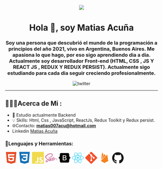 
<div id="header" align="center">
<img src='https://media2.giphy.com/media/2NRGRnqRPG69jcxppo/giphy.gif?cid=ecf05e47s0bbrtcay6y290w5cjusv0dzkxlkhvrh69br8xg1&rid=giphy.gif&ct=g' width='200'/> 
<h1>Hola 👋, soy Matias Acuña</h1>
<h3>Soy una persona que descubrió  el mundo de la programación a principios del año 2021, vivo en Argentina, Buenos Aires.
Me apasiona lo que hago, por eso sigo aprendiendo dia a dia. Actualmente soy desarrollador Front-end (HTML, CSS , JS Y REACT JS , REDUX Y REDUX PERSIST). Actualmente sigo estudiando para cada dia seguir creciendo profesionalmente.
</h3>
</div>

<div id=badges align="center">
  <a>
      <img src="https://img.shields.io/twitter/follow/duendee007?color=green&logo=twitter&style=for-the-badge" alt="twitter"/>
  </a>
</div>


 ---
 
 ## 👨🏻‍💻Acerca de Mi : 
 
 
 - 📙 Estudio actualmente Backend
 - 💡 Skills: Html, Css , JavaScript, ReactJs, Redux Toolkit y Redux persist.
 - 🌐Contacto: **matias007acu@hotmail.com**
 - Linkedin [Matias Acuña](https://www.linkedin.com/in/matiasacua/)

<h3> 🔨Lenguajes y Herramientas:</h3>   
<div>
  <img src='https://github.com/devicons/devicon/blob/master/icons/html5/html5-plain.svg' alt='html5' title='HTML5' width='40 height='40'/>
  <img src='https://github.com/devicons/devicon/blob/master/icons/css3/css3-plain.svg' alt='css3' title='CSS3' width='40 height='40'/>
  <img src='https://github.com/devicons/devicon/blob/master/icons/javascript/javascript-plain.svg' alt='js' title='Js' width='40 height='40'/>
  <img src='https://github.com/devicons/devicon/blob/master/icons/sass/sass-original.svg' alt='sass' title='Sass' width='40 height='40'/>
  <img src='https://github.com/devicons/devicon/blob/master/icons/bootstrap/bootstrap-plain.svg' alt='bootstrap' title='Bootstrap' width='40    height='40'/>
  <img src='https://github.com/devicons/devicon/blob/master/icons/react/react-original.svg' alt='react' title='React' width='40 height='40'/>               <img src='https://github.com/devicons/devicon/blob/master/icons/git/git-plain.svg' alt='git' title='Git' width='40 height='40'/>                         <img src='https://github.com/devicons/devicon/blob/master/icons/firebase/firebase-plain.svg' alt='firebase' title='Firebase' width='40 height='40'/>
  <img src='https://github.com/devicons/devicon/blob/master/icons/github/github-original.svg' alt='github' title='Github' width='40 height='40'/>   
                                                                                                                                               
</div>
 


<!--
**Mathew007z/Mathew007z** is a ✨ _special_ ✨ repository because its `README.md` (this file) appears on your GitHub profile.

Here are some ideas to get you started:

- 🔭 I’m currently working on ...
- 🌱 I’m currently learning ...
- 👯 I’m looking to collaborate on ...
- 🤔 I’m looking for help with ...
- 💬 Ask me about ...
- 📫 How to reach me: ...
- 😄 Pronouns: ...
- ⚡ Fun fact: ...
-->

